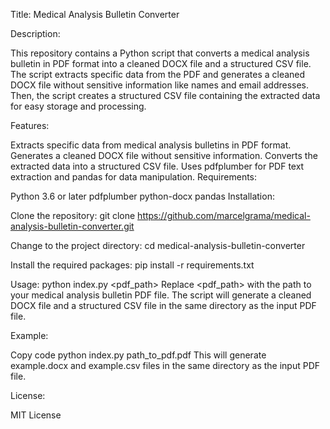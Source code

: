 Title: Medical Analysis Bulletin Converter

Description:

This repository contains a Python script that converts a medical analysis bulletin in PDF format into a cleaned DOCX file and a structured CSV file. The script extracts specific data from the PDF and generates a cleaned DOCX file without sensitive information like names and email addresses. Then, the script creates a structured CSV file containing the extracted data for easy storage and processing.

Features:

Extracts specific data from medical analysis bulletins in PDF format.
Generates a cleaned DOCX file without sensitive information.
Converts the extracted data into a structured CSV file.
Uses pdfplumber for PDF text extraction and pandas for data manipulation.
Requirements:

Python 3.6 or later
pdfplumber
python-docx
pandas
Installation:

Clone the repository:
git clone https://github.com/marcelgrama/medical-analysis-bulletin-converter.git

Change to the project directory:
cd medical-analysis-bulletin-converter

Install the required packages:
pip install -r requirements.txt

Usage:
python index.py <pdf_path>
Replace <pdf_path> with the path to your medical analysis bulletin PDF file. The script will generate a cleaned DOCX file and a structured CSV file in the same directory as the input PDF file.

Example:

Copy code
python index.py path_to_pdf.pdf
This will generate example.docx and example.csv files in the same directory as the input PDF file.

License:

MIT License
